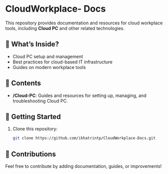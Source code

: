 # CloudWorkplace- Docs
This repository provides documentation and resources for cloud workplace tools, including **Cloud PC** and other related technologies.  
## 📌 What’s Inside?  
- Cloud PC setup and management  
- Best practices for cloud-based IT infrastructure  
- Guides on modern workplace tools  

## 📂 Contents  
- **/Cloud-PC**: Guides and resources for setting up, managing, and troubleshooting Cloud PC.  

## 🚀 Getting Started  
1. Clone this repository:  
   ```bash  
   git clone https://github.com/ikhatrintp/CloudWorkplace-Docs.git

## 🚀 Contributions  
Feel free to contribute by adding documentation, guides, or improvements!  
